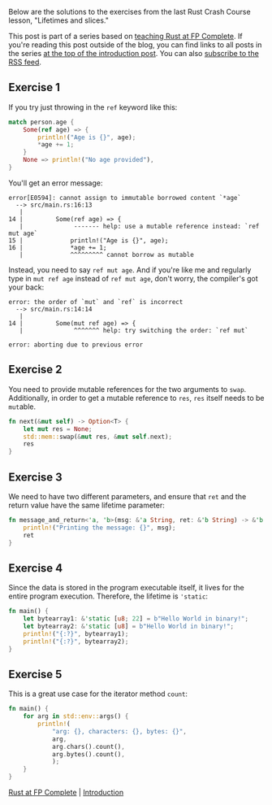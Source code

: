Below are the solutions to the exercises from the last Rust Crash
Course lesson, "Lifetimes and slices."

This post is part of a series based on [teaching Rust at FP
Complete](https://www.fpcomplete.com/rust). If you're reading this post outside
of the blog, you can find links to all posts in the series [at the top of the
introduction
post](https://www.snoyman.com/blog/2018/10/introducing-rust-crash-course). You
can also [subscribe to the RSS
feed](https://www.snoyman.com/feed/rust-crash-course).

## Exercise 1

If you try just throwing in the `ref` keyword like this:

```rust
match person.age {
    Some(ref age) => {
        println!("Age is {}", age);
        *age += 1;
    }
    None => println!("No age provided"),
}
```

You'll get an error message:

```
error[E0594]: cannot assign to immutable borrowed content `*age`
  --> src/main.rs:16:13
   |
14 |         Some(ref age) => {
   |              ------- help: use a mutable reference instead: `ref mut age`
15 |             println!("Age is {}", age);
16 |             *age += 1;
   |             ^^^^^^^^^ cannot borrow as mutable
```

Instead, you need to say `ref mut age`. And if you're like me and
regularly type in `mut ref age` instead of `ref mut age`, don't worry,
the compiler's got your back:

```
error: the order of `mut` and `ref` is incorrect
  --> src/main.rs:14:14
   |
14 |         Some(mut ref age) => {
   |              ^^^^^^^ help: try switching the order: `ref mut`

error: aborting due to previous error
```

## Exercise 2

You need to provide mutable references for the two arguments to
`swap`. Additionally, in order to get a mutable reference to `res`,
`res` itself needs to be `mut`able.

```rust
fn next(&mut self) -> Option<T> {
    let mut res = None;
    std::mem::swap(&mut res, &mut self.next);
    res
}
```

## Exercise 3

We need to have two different parameters, and ensure that `ret` and
the return value have the same lifetime parameter:

```rust
fn message_and_return<'a, 'b>(msg: &'a String, ret: &'b String) -> &'b String {
    println!("Printing the message: {}", msg);
    ret
}
```

## Exercise 4

Since the data is stored in the program executable itself, it lives
for the entire program execution. Therefore, the lifetime is
`'static`:

```rust
fn main() {
    let bytearray1: &'static [u8; 22] = b"Hello World in binary!";
    let bytearray2: &'static [u8] = b"Hello World in binary!";
    println!("{:?}", bytearray1);
    println!("{:?}", bytearray2);
}
```

## Exercise 5

This is a great use case for the iterator method `count`:

```rust
fn main() {
    for arg in std::env::args() {
        println!(
            "arg: {}, characters: {}, bytes: {}",
            arg,
            arg.chars().count(),
            arg.bytes().count(),
            );
    }
}
```

[Rust at FP Complete](https://www.fpcomplete.com/rust) | [Introduction](https://www.snoyman.com/blog/2018/10/introducing-rust-crash-course)
